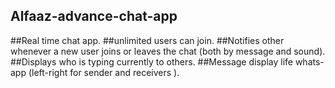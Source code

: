 ## Alfaaz-advance-chat-app

##Real time chat app.
##unlimited users can join.
##Notifies other whenever a new user joins or leaves the chat (both by message and sound).
##Displays who is typing currently to others.
##Message display life whats-app (left-right for sender and receivers ). 

